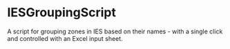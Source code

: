 # IESGroupingScript
A script for grouping zones in IES based on their names - with a single click and controlled with an Excel input sheet.
